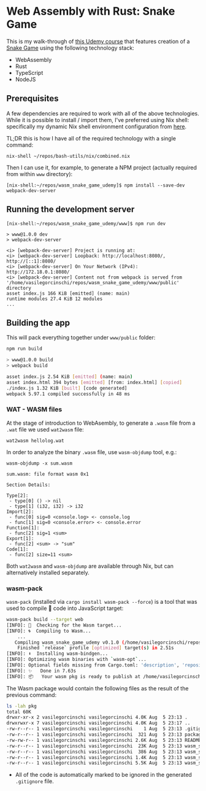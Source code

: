 # Web Assembly with Rust: Snake Game

This is my walk-through of [this Udemy course](https://www.udemy.com/course/rust-webassembly-with-js-ts-the-practical-guide/?couponCode=ST18MT12125CROW)
that features creation of a [Snake Game](<https://en.wikipedia.org/wiki/Snake_(video_game_genre)>) using the following technology stack:

- WebAssembly
- Rust
- TypeScript
- NodeJS

## Prerequisites

A few dependencies are required to work with all of the above technologies. While it is possible to install / import them,
I've preferred using Nix shell: specifically my dynamic Nix shell environment configuration from [here](https://github.com/vasigorc/bash-utils/tree/main/nix).

TL;DR this is how I have all of the required technology with a single command:

```shell
nix-shell ~/repos/bash-utils/nix/combined.nix
```

Then I can use it, for example, to generate a NPM project (actually required from within `www` directory):

```shell
[nix-shell:~/repos/wasm_snake_game_udemy]$ npm install --save-dev webpack-dev-server
```

## Running the development server

```shell
[nix-shell:~/repos/wasm_snake_game_udemy/www]$ npm run dev

> www@1.0.0 dev
> webpack-dev-server

<i> [webpack-dev-server] Project is running at:
<i> [webpack-dev-server] Loopback: http://localhost:8080/, http://[::1]:8080/
<i> [webpack-dev-server] On Your Network (IPv4): http://172.18.0.1:8080/
<i> [webpack-dev-server] Content not from webpack is served from '/home/vasilegorcinschi/repos/wasm_snake_game_udemy/www/public' directory
asset index.js 166 KiB [emitted] (name: main)
runtime modules 27.4 KiB 12 modules
...
```

## Building the app

This will pack everything together under `www/public` folder:

```bash
npm run build

> www@1.0.0 build
> webpack build

asset index.js 2.54 KiB [emitted] (name: main)
asset index.html 394 bytes [emitted] [from: index.html] [copied]
./index.js 1.32 KiB [built] [code generated]
webpack 5.97.1 compiled successfully in 48 ms
```

### WAT - WASM files

At the stage of introduction to WebAsembly, to generate a `.wasm` file from a `.wat` file we used `wat2wasm` file:

```shell
wat2wasm hellolog.wat
```

In order to analyze the binary `.wasm` file, use `wasm-objdump` tool, e.g.:

```shell
wasm-objdump -x sum.wasm

sum.wasm: file format wasm 0x1

Section Details:

Type[2]:
 - type[0] () -> nil
 - type[1] (i32, i32) -> i32
Import[2]:
 - func[0] sig=0 <console.log> <- console.log
 - func[1] sig=0 <console.error> <- console.error
Function[1]:
 - func[2] sig=1 <sum>
Export[1]:
 - func[2] <sum> -> "sum"
Code[1]:
 - func[2] size=11 <sum>
```

Both `wat2wasm` and `wasm-objdump` are available through Nix, but can alternatively installed separately.

### wasm-pack

`wasm-pack` (installed via `cargo install wasm-pack --force`) is a tool that was used to compile
🦀 code into JavaScript target:

```bash
wasm-pack build --target web
[INFO]: 🎯  Checking for the Wasm target...
[INFO]: 🌀  Compiling to Wasm...
    ...
   Compiling wasm_snake_game_udemy v0.1.0 (/home/vasilegorcinschi/repos/wasm_snake_game_udemy)
    Finished `release` profile [optimized] target(s) in 2.51s
[INFO]: ⬇️  Installing wasm-bindgen...
[INFO]: Optimizing wasm binaries with `wasm-opt`...
[INFO]: Optional fields missing from Cargo.toml: 'description', 'repository', and 'license'. These are not necessary, but recommended
[INFO]: ✨   Done in 7.63s
[INFO]: 📦   Your wasm pkg is ready to publish at /home/vasilegorcinschi/repos/wasm_snake_game_udemy/pkg.
```

The Wasm package would contain the following files as the result of the previous command:

```bash
ls -lah pkg
total 60K
drwxr-xr-x 2 vasilegorcinschi vasilegorcinschi 4.0K Aug  5 23:13 .
drwxrwxr-x 7 vasilegorcinschi vasilegorcinschi 4.0K Aug  5 23:17 ..
-rw-r--r-- 1 vasilegorcinschi vasilegorcinschi    1 Aug  5 23:13 .gitignore
-rw-r--r-- 1 vasilegorcinschi vasilegorcinschi  321 Aug  5 23:13 package.json
-rw-rw-r-- 1 vasilegorcinschi vasilegorcinschi 2.6K Aug  5 23:13 README.md
-rw-r--r-- 1 vasilegorcinschi vasilegorcinschi  23K Aug  5 23:13 wasm_snake_game_udemy_bg.wasm
-rw-r--r-- 1 vasilegorcinschi vasilegorcinschi  386 Aug  5 23:13 wasm_snake_game_udemy_bg.wasm.d.ts
-rw-r--r-- 1 vasilegorcinschi vasilegorcinschi 1.4K Aug  5 23:13 wasm_snake_game_udemy.d.ts
-rw-r--r-- 1 vasilegorcinschi vasilegorcinschi 5.5K Aug  5 23:13 wasm_snake_game_udemy.js
```

- All of the code is automatically marked to be ignored in the generated `.gitignore` file.
